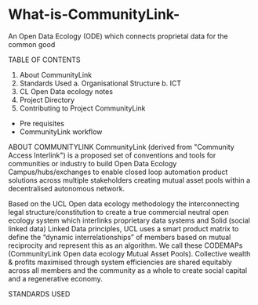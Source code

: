# What-is-CommunityLink-
An Open Data Ecology (ODE) which connects proprietal data for the common good

TABLE OF CONTENTS
  1. About CommunityLink
  2. Standards Used
    a. Organisational Structure
    b. ICT 
  3. CL Open Data ecology notes
  4. Project Directory
  5. Contributing to Project CommunityLink
  * Pre requisites
  * CommunityLink workflow 

ABOUT COMMUNITYLINK
CommunityLink (derived from "Community Access Interlink") is a proposed set of conventions and tools for communities or industry to build Open Data Ecology Campus/hubs/exchanges to enable closed loop automation product solutions across multiple stakeholders creating mutual asset pools within a decentralised autonomous network.  

Based on the UCL Open data ecology methodology the interconnecting legal structure/constitution to create a true commercial neutral open ecology system which interlinks proprietary data systems and Solid (social linked data) Linked Data principles, UCL uses a smart product matrix to define the “dynamic interrelationships” of members based on mutual reciprocity and represent this as an algorithm. We call these CODEMAPs (CommunityLink Open data ecology Mutual Asset Pools). Collective wealth & profits maximised through system efficiencies are shared equitably across all members and the community as a whole to create social capital and a regenerative economy.

STANDARDS USED
